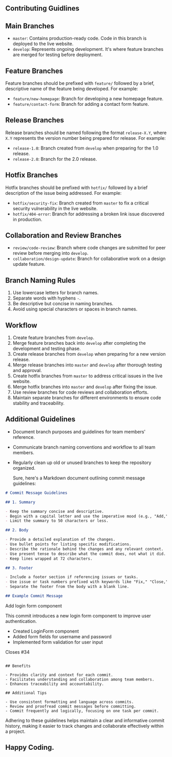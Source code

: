 ## Contributing Guidlines

## Main Branches

- `master`: Contains production-ready code. Code in this branch is deployed to the live website.
- `develop`: Represents ongoing development. It's where feature branches are merged for testing before deployment.

## Feature Branches

Feature branches should be prefixed with `feature/` followed by a brief, descriptive name of the feature being developed. For example:
- `feature/new-homepage`: Branch for developing a new homepage feature.
- `feature/contact-form`: Branch for adding a contact form feature.

## Release Branches

Release branches should be named following the format `release-X.Y`, where `X.Y` represents the version number being prepared for release. For example:
- `release-1.0`: Branch created from `develop` when preparing for the 1.0 release.
- `release-2.0`: Branch for the 2.0 release.

## Hotfix Branches

Hotfix branches should be prefixed with `hotfix/` followed by a brief description of the issue being addressed. For example:
- `hotfix/security-fix`: Branch created from `master` to fix a critical security vulnerability in the live website.
- `hotfix/404-error`: Branch for addressing a broken link issue discovered in production.

## Collaboration and Review Branches

- `review/code-review`: Branch where code changes are submitted for peer review before merging into `develop`.
- `collaboration/design-update`: Branch for collaborative work on a design update feature.

## Branch Naming Rules

1. Use lowercase letters for branch names.
2. Separate words with hyphens `-`.
3. Be descriptive but concise in naming branches.
4. Avoid using special characters or spaces in branch names.

## Workflow

1. Create feature branches from `develop`.
2. Merge feature branches back into `develop` after completing the development and testing phase.
3. Create release branches from `develop` when preparing for a new version release.
4. Merge release branches into `master` and `develop` after thorough testing and approval.
5. Create hotfix branches from `master` to address critical issues in the live website.
6. Merge hotfix branches into `master` and `develop` after fixing the issue.
7. Use review branches for code reviews and collaboration efforts.
8. Maintain separate branches for different environments to ensure code stability and traceability.

## Additional Guidelines

- Document branch purposes and guidelines for team members' reference.
- Communicate branch naming conventions and workflow to all team members.
- Regularly clean up old or unused branches to keep the repository organized.

  Sure, here's a Markdown document outlining commit message guidelines:

```markdown
# Commit Message Guidelines

## 1. Summary

- Keep the summary concise and descriptive.
- Begin with a capital letter and use the imperative mood (e.g., "Add," "Fix," "Update").
- Limit the summary to 50 characters or less.

## 2. Body

- Provide a detailed explanation of the changes.
- Use bullet points for listing specific modifications.
- Describe the rationale behind the changes and any relevant context.
- Use present tense to describe what the commit does, not what it did.
- Keep lines wrapped at 72 characters.

## 3. Footer

- Include a footer section if referencing issues or tasks.
- Use issue or task numbers prefixed with keywords like "Fix," "Close," or "Resolves."
- Separate the footer from the body with a blank line.

## Example Commit Message

```
Add login form component

This commit introduces a new login form component to improve user authentication.

- Created LoginForm component
- Added form fields for username and password
- Implemented form validation for user input

Closes #34
```

## Benefits

- Provides clarity and context for each commit.
- Facilitates understanding and collaboration among team members.
- Enhances traceability and accountability.

## Additional Tips

- Use consistent formatting and language across commits.
- Review and proofread commit messages before committing.
- Commit frequently and logically, focusing on one task per commit.
```

Adhering to these guidelines helps maintain a clear and informative commit history, making it easier to track changes and collaborate effectively within a project.
  
## Happy Coding.
